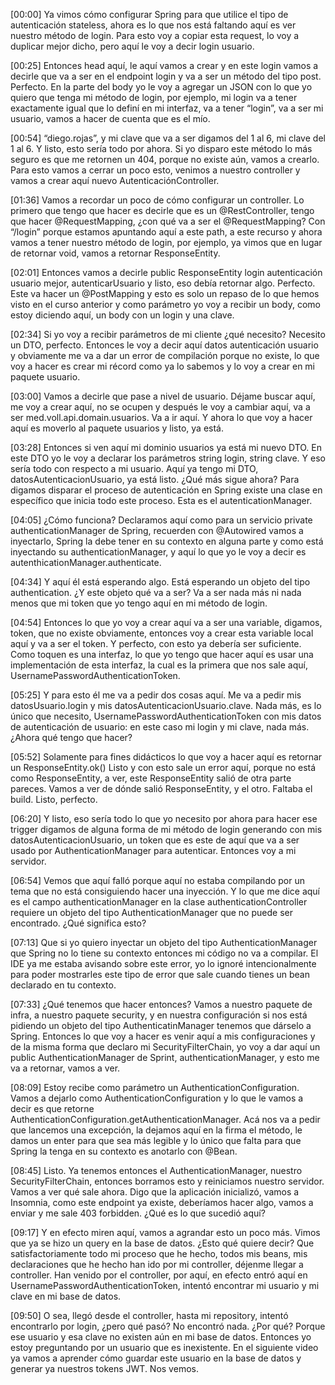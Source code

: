 [00:00] Ya vimos cómo configurar Spring para que utilice el tipo de autenticación stateless, ahora es lo que nos está faltando aquí es ver nuestro método de login. Para esto voy a copiar esta request, lo voy a duplicar mejor dicho, pero aquí le voy a decir login usuario.

[00:25] Entonces head aquí, le aquí vamos a crear y en este login vamos a decirle que va a ser en el endpoint login y va a ser un método del tipo post. Perfecto. En la parte del body yo le voy a agregar un JSON con lo que yo quiero que tenga mi método de login, por ejemplo, mi login va a tener exactamente igual que lo definí en mi interfaz, va a tener “login”, va a ser mi usuario, vamos a hacer de cuenta que es el mío.

[00:54] “diego.rojas”, y mi clave que va a ser digamos del 1 al 6, mi clave del 1 al 6. Y listo, esto sería todo por ahora. Si yo disparo este método lo más seguro es que me retornen un 404, porque no existe aún, vamos a crearlo. Para esto vamos a cerrar un poco esto, venimos a nuestro controller y vamos a crear aquí nuevo AutenticaciónController.

[01:36] Vamos a recordar un poco de cómo configurar un controller. Lo primero que tengo que hacer es decirle que es un @RestController, tengo que hacer @RequestMapping, ¿con qué va a ser el @RequestMapping? Con “/login” porque estamos apuntando aquí a este path, a este recurso y ahora vamos a tener nuestro método de login, por ejemplo, ya vimos que en lugar de retornar void, vamos a retornar ResponseEntity.

[02:01] Entonces vamos a decirle public ResponseEntity login autenticación usuario mejor, autenticarUsuario y listo, eso debía retornar algo. Perfecto. Este va hacer un @PostMapping y esto es solo un repaso de lo que hemos visto en el curso anterior y como parámetro yo voy a recibir un body, como estoy diciendo aquí, un body con un login y una clave.

[02:34] Si yo voy a recibir parámetros de mi cliente ¿qué necesito? Necesito un DTO, perfecto. Entonces le voy a decir aquí datos autenticación usuario y obviamente me va a dar un error de compilación porque no existe, lo que voy a hacer es crear mi récord como ya lo sabemos y lo voy a crear en mi paquete usuario.

[03:00] Vamos a decirle que pase a nivel de usuario. Déjame buscar aquí, me voy a crear aquí, no se ocupen y después le voy a cambiar aquí, va a ser med.voll.api.domain.usuarios. Va a ir aquí. Y ahora lo que voy a hacer aquí es moverlo al paquete usuarios y listo, ya está.

[03:28] Entonces si ven aquí mi dominio usuarios ya está mi nuevo DTO. En este DTO yo le voy a declarar los parámetros string login, string clave. Y eso sería todo con respecto a mi usuario. Aquí ya tengo mi DTO, datosAutenticacionUsuario, ya está listo. ¿Qué más sigue ahora? Para digamos disparar el proceso de autenticación en Spring existe una clase en específico que inicia todo este proceso. Esta es el autenticationManager.

[04:05] ¿Cómo funciona? Declaramos aquí como para un servicio private authenticationManager de Spring, recuerden con @Autowired vamos a inyectarlo, Spring la debe tener en su contexto en alguna parte y como está inyectando su authenticationManager, y aquí lo que yo le voy a decir es autenthicationManager.authenticate.

[04:34] Y aquí él está esperando algo. Está esperando un objeto del tipo authentication. ¿Y este objeto qué va a ser? Va a ser nada más ni nada menos que mi token que yo tengo aquí en mi método de login.

[04:54] Entonces lo que yo voy a crear aquí va a ser una variable, digamos, token, que no existe obviamente, entonces voy a crear esta variable local aquí y va a ser el token. Y perfecto, con esto ya debería ser suficiente. Como toquen es una interfaz, lo que yo tengo que hacer aquí es usar una implementación de esta interfaz, la cual es la primera que nos sale aquí, UsernamePasswordAuthenticationToken.

[05:25] Y para esto él me va a pedir dos cosas aquí. Me va a pedir mis datosUsuario.login y mis datosAutenticacionUsuario.clave. Nada más, es lo único que necesito, UsernamePasswordAuthenticationToken con mis datos de autenticación de usuario: en este caso mi login y mi clave, nada más. ¿Ahora qué tengo que hacer?

[05:52] Solamente para fines didácticos lo que voy a hacer aquí es retornar un ResponseEntity.ok() Listo y con esto sale un error aquí, porque no está como ResponseEntity, a ver, este ResponseEntity salió de otra parte pareces. Vamos a ver de dónde salió ResponseEntity, y el otro. Faltaba el build. Listo, perfecto.

[06:20] Y listo, eso sería todo lo que yo necesito por ahora para hacer ese trigger digamos de alguna forma de mi método de login generando con mis datosAutenticacionUsuario, un token que es este de aquí que va a ser usado por AuthenticationManager para autenticar. Entonces voy a mi servidor.

[06:54] Vemos que aquí falló porque aquí no estaba compilando por un tema que no está consiguiendo hacer una inyección. Y lo que me dice aquí es el campo authenticationManager en la clase authenticationController requiere un objeto del tipo AuthenticationManager que no puede ser encontrado. ¿Qué significa esto?

[07:13] Que si yo quiero inyectar un objeto del tipo AuthenticationManager que Spring no lo tiene su contexto entonces mi código no va a compilar. El IDE ya me estaba avisando sobre este error, yo lo ignoré intencionalmente para poder mostrarles este tipo de error que sale cuando tienes un bean declarado en tu contexto.

[07:33] ¿Qué tenemos que hacer entonces? Vamos a nuestro paquete de infra, a nuestro paquete security, y en nuestra configuración si nos está pidiendo un objeto del tipo AuthenticatinManager tenemos que dárselo a Spring. Entonces lo que voy a hacer es venir aquí a mis configuraciones y de la misma forma que declaro mi SecurityFilterChain, yo voy a dar aquí un public AuthenticationManager de Sprint, authenticationManager, y esto me va a retornar, vamos a ver.

[08:09] Estoy recibe como parámetro un AuthenticationConfiguration. Vamos a dejarlo como AuthenticationConfiguration y lo que le vamos a decir es que retorne AuthenticationConfiguration.getAuthenticationManager. Acá nos va a pedir que lancemos una excepción, la dejamos aquí en la firma el método, le damos un enter para que sea más legible y lo único que falta para que Spring la tenga en su contexto es anotarlo con @Bean.

[08:45] Listo. Ya tenemos entonces el AuthenticationManager, nuestro SecurityFilterChain, entonces borramos esto y reiniciamos nuestro servidor. Vamos a ver qué sale ahora. Digo que la aplicación inicializó, vamos a Insomnia, como este endpoint ya existe, deberíamos hacer algo, vamos a enviar y me sale 403 forbidden. ¿Qué es lo que sucedió aquí?

[09:17] Y en efecto miren aquí, vamos a agrandar esto un poco más. Vimos que ya se hizo un query en la base de datos. ¿Esto qué quiere decir? Que satisfactoriamente todo mi proceso que he hecho, todos mis beans, mis declaraciones que he hecho han ido por mi controller, déjenme llegar a controller. Han venido por el controller, por aquí, en efecto entró aquí en UsernamePasswordAuthenticationToken, intentó encontrar mi usuario y mi clave en mi base de datos.

[09:50] O sea, llegó desde el controller, hasta mi repository, intentó encontrarlo por login, ¿pero qué pasó? No encontró nada. ¿Por qué? Porque ese usuario y esa clave no existen aún en mi base de datos. Entonces yo estoy preguntando por un usuario que es inexistente. En el siguiente video ya vamos a aprender cómo guardar este usuario en la base de datos y generar ya nuestros tokens JWT. Nos vemos.